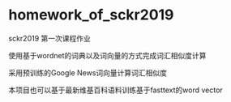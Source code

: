 # homework_of_sckr2019

sckr2019 第一次课程作业

使用基于wordnet的词典以及词向量的方式完成词汇相似度计算

采用预训练的Google News词向量计算词汇相似度

本项目也可以基于最新维基百科语料训练基于fasttext的word vector

